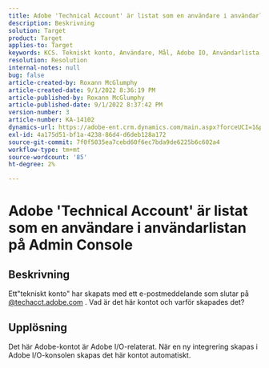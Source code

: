 ```yaml
---
title: Adobe 'Technical Account' är listat som en användare i användarlistan på Admin Console
description: Beskrivning
solution: Target
product: Target
applies-to: Target
keywords: KCS. Tekniskt konto, Användare, Mål, Adobe IO, Användarlista
resolution: Resolution
internal-notes: null
bug: false
article-created-by: Roxann McGlumphy
article-created-date: 9/1/2022 8:36:19 PM
article-published-by: Roxann McGlumphy
article-published-date: 9/1/2022 8:37:42 PM
version-number: 3
article-number: KA-14102
dynamics-url: https://adobe-ent.crm.dynamics.com/main.aspx?forceUCI=1&pagetype=entityrecord&etn=knowledgearticle&id=31fe9eb6-352a-ed11-9db1-002248086a27
exl-id: 4a175d51-bf1a-4238-86d4-d6deb128a172
source-git-commit: 7f0f5035ea7cebd60f6ec7bda9de6225b6c602a4
workflow-type: tm+mt
source-wordcount: '85'
ht-degree: 2%

---
```


# Adobe &#39;Technical Account&#39; är listat som en användare i användarlistan på Admin Console

## Beskrivning


Ett&quot;tekniskt konto&quot; har skapats med ett e-postmeddelande som slutar på [@techacct.adobe.com](http://techacct.adobe.com) . Vad är det här kontot och varför skapades det?


## Upplösning


Det här Adobe-kontot är Adobe I/O-relaterat. När en ny integrering skapas i Adobe I/O-konsolen skapas det här kontot automatiskt.
